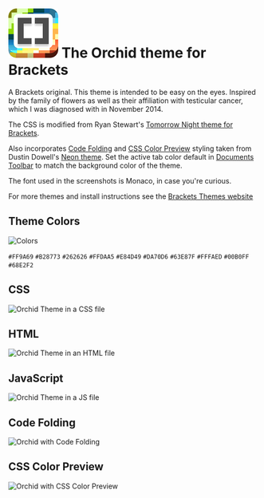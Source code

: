 ![Brackets Themes](https://github.com/Brackets-Themes/TomorrowNight/blob/master/bracket-themes-icon-100x99.png) The Orchid theme for Brackets
=========

A Brackets original. This theme is intended to be easy on the eyes. Inspired by the family of flowers as well as their affiliation with testicular cancer, which I was diagnosed with in November 2014. 

The CSS is modified from Ryan Stewart's [Tomorrow Night theme for Brackets](https://github.com/Brackets-Themes/TomorrowNight).

Also incorporates [Code Folding](https://github.com/thehogfather/brackets-code-folding) and [CSS Color Preview](https://github.com/cmgddd/Brackets-css-color-preview) styling taken from Dustin Dowell's [Neon theme](https://github.com/dustindowell22/neon-brackets-theme). Set the active tab color default in [Documents Toolbar](https://github.com/dnbard/brackets-documents-toolbar) to match the background color of the theme.

The font used in the screenshots is Monaco, in case you're curious.

For more themes and install instructions see the [Brackets Themes website](http://brackets-themes.github.io/)

## Theme Colors
![Colors](https://raw.githubusercontent.com/patrickfatrick/orchid-theme/master/orchid-theme-colors.tiff)

`#FF9A69` `#B28773` `#262626` `#FFDAA5` `#E84D49` `#DA70D6` `#63E87F` `#FFFAED` `#00B0FF` `#68E2F2`

## CSS 
![Orchid Theme in a CSS file](https://raw.githubusercontent.com/patrickfatrick/orchid-theme/master/orchid-css.tiff)

## HTML
![Orchid Theme in an HTML file](https://raw.githubusercontent.com/patrickfatrick/orchid-theme/master/orchid-html.tiff)

## JavaScript
![Orchid Theme in a JS file](https://raw.githubusercontent.com/patrickfatrick/orchid-theme/master/orchid-js.tiff)

## Code Folding
![Orchid with Code Folding](https://raw.githubusercontent.com/patrickfatrick/orchid-theme/master/orchid-code-folding.tiff)

## CSS Color Preview
![Orchid with CSS Color Preview](https://raw.githubusercontent.com/patrickfatrick/orchid-theme/master/orchid-css-color-preview.tiff)